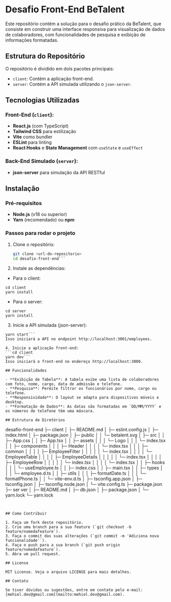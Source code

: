 # Desafio Front-End BeTalent

Este repositório contém a solução para o desafio prático da BeTalent, que consiste em construir uma interface responsiva para visualização de dados de colaboradores, com funcionalidades de pesquisa e exibição de informações formatadas.

## Estrutura do Repositório

O repositório é dividido em dois pacotes principais:

- `client`: Contém a aplicação front-end.
- `server`: Contém a API simulada utilizando o `json-server`.

## Tecnologias Utilizadas

### Front-End (`client`):

- **React.js** (com TypeScript)
- **Tailwind CSS** para estilização
- **Vite** como bundler
- **ESLint** para linting
- **React Hooks** e **State Management** com `useState` e `useEffect`

### Back-End Simulado (`server`):

- **json-server** para simulação da API RESTful

## Instalação

### Pré-requisitos

- **Node.js** (v18 ou superior)
- **Yarn** (recomendado) ou **npm**

### Passos para rodar o projeto

1. Clone o repositório:

   ````bash
   git clone <url-do-repositorio>
   cd desafio-front-end```

   ````

2. Instale as dependências:

- Para o client:

```
cd client
yarn install
```

- Para o server:

```
cd server
yarn install
```

3. Inicie a API simulada (json-server):

````cd server
yarn start```
Isso iniciará a API no endpoint http://localhost:3001/employees.

4. Inicie a aplicação front-end:
```cd client
yarn dev```
Isso iniciará o front-end no endereço http://localhost:3000.

## Funcionalidades

- **Exibição de Tabela**: A tabela exibe uma lista de colaboradores com foto, nome, cargo, data de admissão e telefone.
- **Pesquisa**: Permite filtrar os funcionários por nome, cargo ou telefone.
- **Responsividade**: O layout se adapta para dispositivos móveis e desktop.
- **Formatação de Dados**: As datas são formatadas em `DD/MM/YYYY` e os números de telefone têm uma máscara.

## Estrutura de Diretórios
````

desafio-front-end
├─ client
│ ├─ README.md
│ ├─ eslint.config.js
│ ├─ index.html
│ ├─ package.json
│ ├─ public
│ │ └─ betalent.svg
│ ├─ src
│ │ ├─ App.css
│ │ ├─ App.tsx
│ │ ├─ assets
│ │ │ └─ Logo
│ │ │ └─ index.tsx
│ │ ├─ components
│ │ │ ├─ Header
│ │ │ │ └─ index.tsx
│ │ │ ├─ common
│ │ │ │ ├─ EmployeeFilter
│ │ │ │ │ └─ index.tsx
│ │ │ │ └─ EmployeeTable
│ │ │ │ ├─ EmployeeDetails
│ │ │ │ │ └─ index.tsx
│ │ │ │ ├─ EmployeeRow
│ │ │ │ │ └─ index.tsx
│ │ │ │ └─ index.tsx
│ │ ├─ hooks
│ │ │ └─ useEmployee.ts
│ │ ├─ index.css
│ │ ├─ main.tsx
│ │ ├─ types
│ │ │ └─ employee.d.ts
│ │ ├─ utils
│ │ │ ├─ formatDate.ts
│ │ │ └─ formatPhone.ts
│ │ └─ vite-env.d.ts
│ ├─ tsconfig.app.json
│ ├─ tsconfig.json
│ ├─ tsconfig.node.json
│ └─ vite.config.ts
├─ package.json
├─ ser
ver
│ ├─ README.md
│ ├─ db.json
│ ├─ package.json
│ └─ yarn.lock
└─ yarn.lock

```


## Como Contribuir

1. Faça um fork deste repositório.
2. Crie uma branch para a sua feature (`git checkout -b feature/nomedafeature`).
3. Faça o commit das suas alterações (`git commit -m 'Adiciona nova funcionalidade'`).
4. Faça o push para a sua branch (`git push origin feature/nomedafeature`).
5. Abra um pull request.

## License

MIT License. Veja o arquivo LICENSE para mais detalhes.

## Contato

Se tiver dúvidas ou sugestões, entre em contato pelo e-mail: [mehiel.dev@gmail.com](mailto:mehiel.dev@gmail.com).
```
